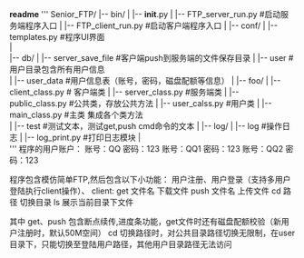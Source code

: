 ﻿**readme**
'''
Senior_FTP/
|-- bin/
|   |-- __init__.py
|   |-- FTP_server_run.py                #启动服务端程序入口
|   |-- FTP_client_run.py                #启动客户端程序入口
|
|-- conf/
|   |-- templates.py                     #程序UI界面                   
|   
|-- db/ 
|   |-- server_save_file                 #客户端push到服务端的文件保存目录
|   |-- user                             #用户目录包含所有用户信息         
|   |-- user_data                        #用户信息表（账号，密码，磁盘配额等信息）
|
|-- foo/
|   |-- client_class.py                  # 客户端类
|   |-- server_class.py                  #服务端类
|   |-- public_class.py                  #公共类，存放公共方法
|   |-- user_calss.py                    #用户类
|   |-- main_class.py                    #主类 集成各个类方法   
|   |-- test                             #测试文本，测试get,push cmd命令的文本
|
|-- log/
|   |-- log                  #操作日志
|   |-- log_print.py         #打印日志模块
|   
'''
程序的用户账户：        账号：QQ   密码：123
                        账号：QQ1  密码：123
				        账号：QQ2  密码：123
				        
						
程序包含模仿简单FTP,然后包含以下小功能：
用户注册、用户登录（支持多用户登陆执行client操作）、
client: get   文件名 下载文件
        push  文件名 上传文件
        cd    路径   切换目录
        ls    展示当前目录下文件
        
其中 get、push 包含断点续传,进度条功能，get文件时还有磁盘配额校验（新用户注册时，默认50M空间）
cd 切换路径时，对公共目录路径切换无限制，在user目录下，只能切换至登陆用户路径，其他用户目录路径无法访问